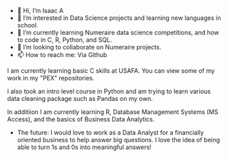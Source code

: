 - 👋 Hi, I’m Isaac A  
- 👀 I’m interested in Data Science projects and learning new languages in school.
- 🌱 I’m currently learning Numeraire data science competitions, and how to code in C, R, Python, and SQL.
- 💞️ I’m looking to collaborate on Numeraire projects.
- 📫 How to reach me: Via Github

I am currently learning basic C skills at USAFA. You can view some of my work in my "PEX" repositories.

I also took an intro level course in Python and am trying to learn various data cleaning package such as Pandas on my own.

In additiion I am currently learning R, Database Management Systems (MS Access), and the basics of Business Data Analytics. 

- The future: I would love to work as a Data Analyst for a financially oriented business to help answer big questions. I love the idea of being able to turn 1s and 0s into meaningful answers!




